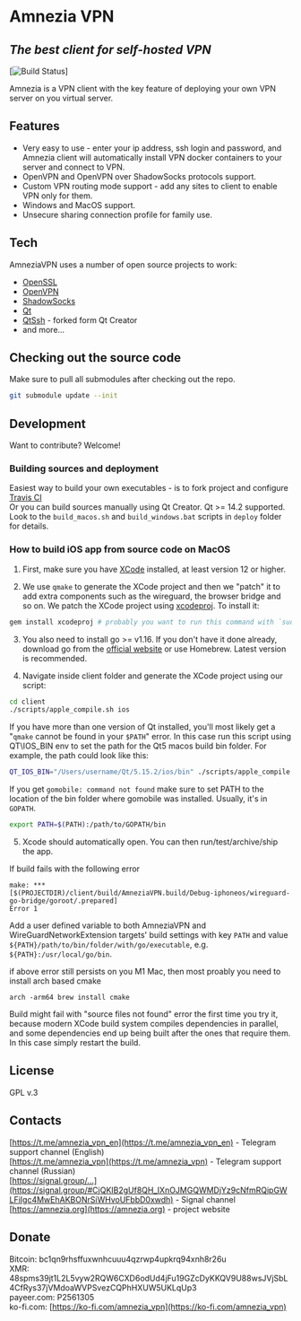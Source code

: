 # Amnezia VPN
## _The best client for self-hosted VPN_

[![Build Status](https://github.com/amnezia-vpn/desktop-client/actions/workflows/deploy.yml/badge.svg?branch=dev)]

Amnezia is a VPN client with the key feature of deploying your own VPN server on you virtual server.

## Features
- Very easy to use - enter your ip address, ssh login and password, and Amnezia client will automatically install VPN docker containers to your server and connect to VPN.
- OpenVPN and OpenVPN over ShadowSocks protocols support. 
- Custom VPN routing mode support - add any sites to client to enable VPN only for them.
- Windows and MacOS support.
- Unsecure sharing connection profile for family use.

## Tech

AmneziaVPN uses a number of open source projects to work:

- [OpenSSL](https://www.openssl.org/)
- [OpenVPN](https://openvpn.net/)
- [ShadowSocks](https://shadowsocks.org/)
- [Qt](https://www.qt.io/)
- [QtSsh](https://github.com/jaredtao/QtSsh) - forked form Qt Creator
- and more...

## Checking out the source code

Make sure to pull all submodules after checking out the repo.

```bash
git submodule update --init
```

## Development

Want to contribute? Welcome!

### Building sources and deployment
Easiest way to build your own executables - is to fork project and configure [Travis CI](https://travis-ci.com/)  
Or you can build sources manually using Qt Creator. Qt >= 14.2 supported.  
Look to the `build_macos.sh` and `build_windows.bat` scripts in `deploy` folder for details.

### How to build iOS app from source code on MacOS

1. First, make sure you have [XCode](https://developer.apple.com/xcode/) installed, 
at least version 12 or higher.

2. We use `qmake` to generate the XCode project and then we "patch" it to add
extra components such as the wireguard, the browser bridge and so on. We patch
the XCode project using [xcodeproj](https://github.com/CocoaPods/Xcodeproj). To
install it:
```bash
gem install xcodeproj # probably you want to run this command with `sudo`
```
3. You also need to install go >= v1.16. If you don't have it done already,
download go from the [official website](https://golang.org/dl/) or use Homebrew. 
Latest version is recommended.

4. Navigate inside client folder and generate the XCode project using our script:
```bash
cd client
./scripts/apple_compile.sh ios
```

If you have more than one version of Qt installed, you'll most likely get
a "`qmake` cannot be found in your `$PATH`" error. In this case run this script 
using QT\IOS\_BIN env to set the path for the Qt5 macos build bin folder.
For example, the path could look like this:
```bash
QT_IOS_BIN="/Users/username/Qt/5.15.2/ios/bin" ./scripts/apple_compile.sh ios
```

If you get `gomobile: command not found` make sure to set PATH to the location 
of the bin folder where gomobile was installed. Usually, it's in `GOPATH`.
```bash
export PATH=$(PATH):/path/to/GOPATH/bin
```

5. Xcode should automatically open. You can then run/test/archive/ship the app.

If build fails with the following error
```
make: *** 
[$(PROJECTDIR)/client/build/AmneziaVPN.build/Debug-iphoneos/wireguard-go-bridge/goroot/.prepared] 
Error 1
```
Add a user defined variable to both AmneziaVPN and WireGuardNetworkExtension targets' build settings with
key `PATH` and value `${PATH}/path/to/bin/folder/with/go/executable`, e.g. `${PATH}:/usr/local/go/bin`.

if above error still persists on you M1 Mac, then most proably you need to install arch based cmake 
```
arch -arm64 brew install cmake
```

Build might fail with "source files not found" error the first time you try it, because modern XCode build system compiles
dependencies in parallel, and some dependencies end up being built after the ones that
require them. In this case simply restart the build.


## License
GPL v.3

## Contacts
[https://t.me/amnezia_vpn_en](https://t.me/amnezia_vpn_en) - Telegram support channel (English)  
[https://t.me/amnezia_vpn](https://t.me/amnezia_vpn) - Telegram support channel (Russian)  
[https://signal.group/...](https://signal.group/#CjQKIB2gUf8QH_IXnOJMGQWMDjYz9cNfmRQipGWLFiIgc4MwEhAKBONrSiWHvoUFbbD0xwdh) - Signal channel  
[https://amnezia.org](https://amnezia.org) - project website  

## Donate
Bitcoin: bc1qn9rhsffuxwnhcuuu4qzrwp4upkrq94xnh8r26u  
XMR: 48spms39jt1L2L5vyw2RQW6CXD6odUd4jFu19GZcDyKKQV9U88wsJVjSbL4CfRys37jVMdoaWVPSvezCQPhHXUW5UKLqUp3  
payeer.com: P2561305  
ko-fi.com: [https://ko-fi.com/amnezia_vpn](https://ko-fi.com/amnezia_vpn)  
